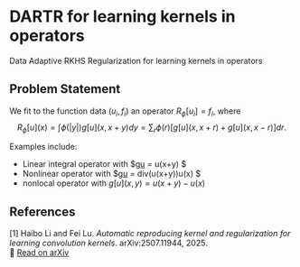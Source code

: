# DARTR for learning kernels in operators
Data Adaptive RKHS Regularization for learning kernels in operators

## Problem Statement
We fit to the function data $(u_i,f_i)$ an operator $R_\phi[u_i] = f_i$, where  
    $$ R_\phi[u](x) = \int \phi(|y|)g[u](x,x+y) dy 
                   = \sum_r \phi(r) [ g[u](x,x+r)+ g[u](x,x-r) ] dr.$$

Examples include:

- Linear integral operator with $g[u](x,y) =  u(x+y) $  
- Nonlinear operator with $g[u](x,y) = div(u(x+y))u(x) $
- nonlocal operator with $g[u](x,y) =  u(x+y)-u(x)$


## References

[1] Haibo Li and Fei Lu. *Automatic reproducing kernel and regularization for learning convolution kernels*. arXiv:2507.11944, 2025.  
📄 [Read on arXiv](https://doi.org/10.48550/arXiv.2507.11944)
